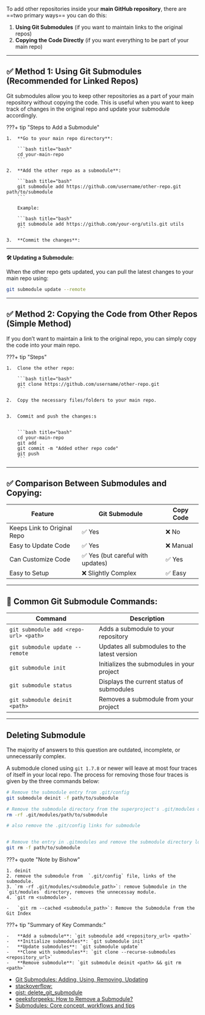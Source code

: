 To add other repositories inside your **main GitHub repository**, there are ==two primary ways== you can do this:

1.  **Using Git Submodules** (if you want to maintain links to the original repos)
2.  **Copying the Code Directly** (if you want everything to be part of your main repo)

---

## ✅ Method 1: Using Git Submodules (Recommended for Linked Repos)

Git submodules allow you to keep other repositories as a part of your main repository without copying the code. This is useful when you want to keep track of changes in the original repo and update your submodule accordingly.

???+ tip "Steps to Add a Submodule"

    1.  **Go to your main repo directory**:

        ```bash title="bash"
        cd your-main-repo
        ```

    2.  **Add the other repo as a submodule**:

        ```bash title="bash"
        git submodule add https://github.com/username/other-repo.git path/to/submodule
        ```

        Example:

        ```bash title="bash"
        git submodule add https://github.com/your-org/utils.git utils
        ```

    3.  **Commit the changes**:

---

**🛠 Updating a Submodule:**

When the other repo gets updated, you can pull the latest changes to your main repo using:

```bash title="bash"
git submodule update --remote
```

---

## ✅ Method 2: Copying the Code from Other Repos (Simple Method)

If you don’t want to maintain a link to the original repo, you can simply copy the code into your main repo.

???+ tip "Steps"

    1.  Clone the other repo:

        ```bash title="bash"
        git clone https://github.com/username/other-repo.git
        ```

    2.  Copy the necessary files/folders to your main repo.


    3.  Commit and push the changes:s


        ```bash title="bash"
        cd your-main-repo
        git add .
        git commit -m "Added other repo code"
        git push
        ```

---

## ✅ Comparison Between Submodules and Copying:

| Feature                     | Git Submodule                     | Copy Code |
| --------------------------- | --------------------------------- | --------- |
| Keeps Link to Original Repo | ✅ Yes                            | ❌ No     |
| Easy to Update Code         | ✅ Yes                            | ❌ Manual |
| Can Customize Code          | ✅ Yes (but careful with updates) | ✅ Yes    |
| Easy to Setup               | ❌ Slightly Complex               | ✅ Easy   |

---

## 🔧 Common Git Submodule Commands:

| Command                               | Description                                  |
| ------------------------------------- | -------------------------------------------- |
| `git submodule add <repo-url> <path>` | Adds a submodule to your repository          |
| `git submodule update --remote`       | Updates all submodules to the latest version |
| `git submodule init`                  | Initializes the submodules in your project   |
| `git submodule status`                | Displays the current status of submodules    |
| `git submodule deinit <path>`         | Removes a submodule from your project        |

---

## Deleting Submodule

The majority of answers to this question are outdated, incomplete, or unnecessarily complex.

A submodule cloned using `git 1.7.8` or newer will leave at most four traces of itself in your local repo. The process for removing those four traces is given by the three commands below:

```bash
# Remove the submodule entry from .git/config
git submodule deinit -f path/to/submodule

# Remove the submodule directory from the superproject's .git/modules directory
rm -rf .git/modules/path/to/submodule

# also remove the .git/config links for submodule


# Remove the entry in .gitmodules and remove the submodule directory located at path/to/submodule
git rm -f path/to/submodule
```

???+ quote "Note by Bishow"

    1. deinit
    2. remove the submodule from  `.git/config` file, links of the submodule.
    3. `rm -rf .git/modules/<submodule_path>`: remove Submodule in the `git/modules` directory, removes the unnecessay module.
    4. `git rm <submodule>`.

    -   `git rm --cached <submodule_path>`: Remove the Submodule from the Git Index

???+ tip "Summary of Key Commands:"

    -   **Add a submodule**: `git submodule add <repository_url> <path>`
    -   **Initialize submodules**: `git submodule init`
    -   **Update submodules**: `git submodule update`
    -   **Clone with submodules**: `git clone --recurse-submodules <repository_url>`
    -   **Remove submodule**: `git submodule deinit <path> && git rm <path>`

- [Git Submodules: Adding, Using, Removing, Updating](https://chrisjean.com/git-submodules-adding-using-removing-and-updating/)
- [stackoverflow: ](https://stackoverflow.com/questions/1260748/how-do-i-remove-a-submodule/36593218#36593218)
- [gist: delete_git_submodule](https://gist.github.com/myusuf3/7f645819ded92bda6677)
- [geeksforgeeks: How to Remove a Submodule?](https://www.geeksforgeeks.org/how-to-remove-a-submodule/)
- [Submodules: Core concept, workflows and tips ](https://www.atlassian.com/git/articles/core-concept-workflows-and-tips)
